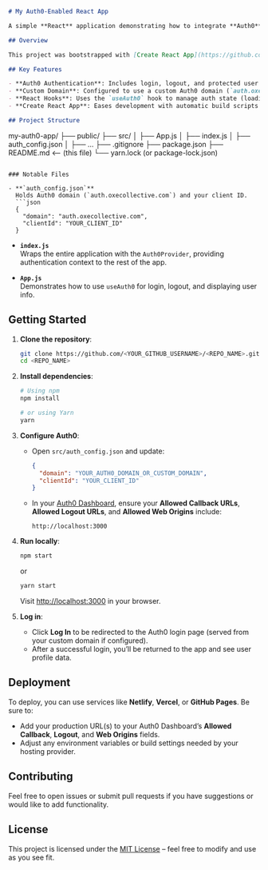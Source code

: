 ```markdown
# My Auth0-Enabled React App

A simple **React** application demonstrating how to integrate **Auth0** for user authentication using a custom domain.

## Overview

This project was bootstrapped with [Create React App](https://github.com/facebook/create-react-app). It incorporates the [Auth0 React SDK](https://github.com/auth0/auth0-react) to handle user authentication via a custom Auth0 domain.

## Key Features

- **Auth0 Authentication**: Includes login, logout, and protected user profile data.
- **Custom Domain**: Configured to use a custom Auth0 domain (`auth.oxecollective.com`).
- **React Hooks**: Uses the `useAuth0` hook to manage auth state (loading, authenticated user details).
- **Create React App**: Eases development with automatic build scripts and development server.

## Project Structure

```
my-auth0-app/
├── public/
├── src/
│   ├── App.js
│   ├── index.js
│   ├── auth_config.json
│   ├── ...
├── .gitignore
├── package.json
├── README.md  <-- (this file)
└── yarn.lock (or package-lock.json)
```

### Notable Files

- **`auth_config.json`**  
  Holds Auth0 domain (`auth.oxecollective.com`) and your client ID.  
  ```json
  {
    "domain": "auth.oxecollective.com",
    "clientId": "YOUR_CLIENT_ID"
  }
  ```

- **`index.js`**  
  Wraps the entire application with the `Auth0Provider`, providing authentication context to the rest of the app.

- **`App.js`**  
  Demonstrates how to use `useAuth0` for login, logout, and displaying user info.

## Getting Started

1. **Clone the repository**:
   ```bash
   git clone https://github.com/<YOUR_GITHUB_USERNAME>/<REPO_NAME>.git
   cd <REPO_NAME>
   ```

2. **Install dependencies**:
   ```bash
   # Using npm
   npm install

   # or using Yarn
   yarn
   ```

3. **Configure Auth0**:  
   - Open `src/auth_config.json` and update:
     ```json
     {
       "domain": "YOUR_AUTH0_DOMAIN_OR_CUSTOM_DOMAIN",
       "clientId": "YOUR_CLIENT_ID"
     }
     ```
   - In your [Auth0 Dashboard](https://manage.auth0.com/), ensure your **Allowed Callback URLs**, **Allowed Logout URLs**, and **Allowed Web Origins** include:
     ```
     http://localhost:3000
     ```

4. **Run locally**:
   ```bash
   npm start
   ```
   or
   ```bash
   yarn start
   ```
   Visit [http://localhost:3000](http://localhost:3000) in your browser.  

5. **Log in**:
   - Click **Log In** to be redirected to the Auth0 login page (served from your custom domain if configured).
   - After a successful login, you’ll be returned to the app and see user profile data.

## Deployment

To deploy, you can use services like **Netlify**, **Vercel**, or **GitHub Pages**. Be sure to:

- Add your production URL(s) to your Auth0 Dashboard’s **Allowed Callback**, **Logout**, and **Web Origins** fields.
- Adjust any environment variables or build settings needed by your hosting provider.

## Contributing

Feel free to open issues or submit pull requests if you have suggestions or would like to add functionality.

## License

This project is licensed under the [MIT License](LICENSE) – feel free to modify and use as you see fit.
```